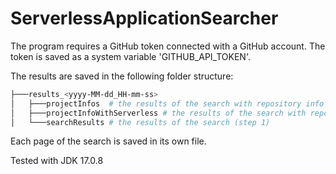 # ServerlessApplicationSearcher

The program requires a GitHub token connected with a GitHub account. The token is saved as a system variable 'GITHUB_API_TOKEN'.

The results are saved in the following folder structure:

```bash
├───results_<yyyy-MM-dd_HH-mm-ss>
│   ├───projectInfos  # the results of the search with repository info (step 2)
│   ├───projectInfoWithServerless # the results of the search with repository info and serverless file info (step 3)
│   └───searchResults # the results of the search (step 1)

```
Each page of the search is saved in its own file.

Tested with JDK 17.0.8